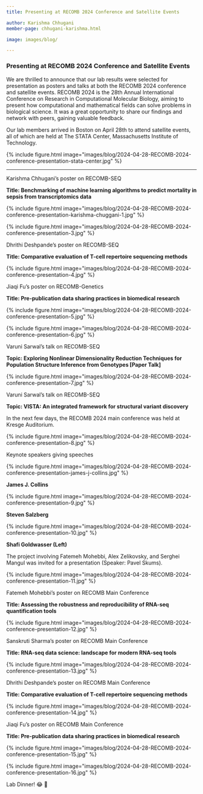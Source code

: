 ```yaml
---
title: Presenting at RECOMB 2024 Conference and Satellite Events

author: Karishma Chhugani
member-page: chhugani-karishma.html

image: images/blog/

---
```

### Presenting at RECOMB 2024 Conference and Satellite Events

We are thrilled to announce that our lab results were selected for presentation as posters and talks at both the RECOMB 2024 conference and satellite events. RECOMB 2024 is the 28th Annual International Conference on Research in Computational Molecular Biology, aiming to present how computational and mathematical fields can solve problems in biological science. It was a great opportunity to share our findings and network with peers, gaining valuable feedback.

Our lab members arrived in Boston on April 28th to attend satellite events, all of which are held at The STATA Center, Massachusetts Institute of Technology.

{% include figure.html image="images/blog/2024-04-28-RECOMB-2024-conference-presentation-stata-center.jpg" %}

---

Karishma Chhugani’s poster on RECOMB-SEQ

**Title: Benchmarking of machine learning algorithms to predict mortality in sepsis from transcriptomics data**

{% include figure.html image="images/blog/2024-04-28-RECOMB-2024-conference-presentation-karishma-chuggani-1.jpg" %}

{% include figure.html image="images/blog/2024-04-28-RECOMB-2024-conference-presentation-3.jpg" %}

Dhrithi Deshpande’s poster on RECOMB-SEQ

**Title: Comparative evaluation of T-cell repertoire sequencing methods**

{% include figure.html image="images/blog/2024-04-28-RECOMB-2024-conference-presentation-4.jpg" %}

Jiaqi Fu’s poster on RECOMB-Genetics

**Title: Pre-publication data sharing practices in biomedical research**

{% include figure.html image="images/blog/2024-04-28-RECOMB-2024-conference-presentation-5.jpg" %}

{% include figure.html image="images/blog/2024-04-28-RECOMB-2024-conference-presentation-6.jpg" %}

Varuni Sarwal’s talk on RECOMB-SEQ

**Topic: Exploring Nonlinear Dimensionality Reduction Techniques for Population Structure Inference from Genotypes [Paper Talk]**

{% include figure.html image="images/blog/2024-04-28-RECOMB-2024-conference-presentation-7.jpg" %}

Varuni Sarwal’s talk on RECOMB-SEQ

**Topic: VISTA: An integrated framework for structural variant discovery**

In the next few days, the RECOMB 2024 main conference was held at Kresge Auditorium.

{% include figure.html image="images/blog/2024-04-28-RECOMB-2024-conference-presentation-8.jpg" %}

Keynote speakers giving speeches

{% include figure.html image="images/blog/2024-04-28-RECOMB-2024-conference-presentation-james-j-collins.jpg" %}

**James J. Collins**

{% include figure.html image="images/blog/2024-04-28-RECOMB-2024-conference-presentation-9.jpg" %}

**Steven Salzberg**

{% include figure.html image="images/blog/2024-04-28-RECOMB-2024-conference-presentation-10.jpg" %}

**Shafi Goldwasser (Left)**

The project involving Fatemeh Mohebbi, Alex Zelikovsky, and Serghei Mangul was invited for a presentation (Speaker: Pavel Skums).

{% include figure.html image="images/blog/2024-04-28-RECOMB-2024-conference-presentation-11.jpg" %}

Fatemeh Mohebbi’s poster on RECOMB Main Conference

**Title: Assessing the robustness and reproducibility of RNA-seq quantification tools**

{% include figure.html image="images/blog/2024-04-28-RECOMB-2024-conference-presentation-12.jpg" %}

Sanskruti Sharma’s poster on RECOMB Main Conference

**Title: RNA-seq data science: landscape for modern RNA-seq tools**

{% include figure.html image="images/blog/2024-04-28-RECOMB-2024-conference-presentation-13.jpg" %}

Dhrithi Deshpande’s poster on RECOMB Main Conference

**Title: Comparative evaluation of T-cell repertoire sequencing methods**

{% include figure.html image="images/blog/2024-04-28-RECOMB-2024-conference-presentation-14.jpg" %}

Jiaqi Fu’s poster on RECOMB Main Conference

**Title: Pre-publication data sharing practices in biomedical research**

{% include figure.html image="images/blog/2024-04-28-RECOMB-2024-conference-presentation-15.jpg" %}

{% include figure.html image="images/blog/2024-04-28-RECOMB-2024-conference-presentation-16.jpg" %}

Lab Dinner! 😂 👏
